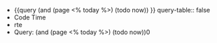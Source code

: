 - {{query  (and (page <% today %>) (todo now)) }}
  query-table:: false
- Code Time
- rte
- Query: (and (page <% today %>) (todo now))0